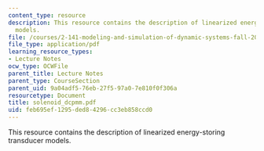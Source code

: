 ```yaml
---
content_type: resource
description: This resource contains the description of linearized energy-storing transducer
  models.
file: /courses/2-141-modeling-and-simulation-of-dynamic-systems-fall-2006/feb695ef1295ded84296cc3eb858ccd0_solenoid_dcpmm.pdf
file_type: application/pdf
learning_resource_types:
- Lecture Notes
ocw_type: OCWFile
parent_title: Lecture Notes
parent_type: CourseSection
parent_uid: 9a04adf5-76eb-27f5-97a0-7e810f0f306a
resourcetype: Document
title: solenoid_dcpmm.pdf
uid: feb695ef-1295-ded8-4296-cc3eb858ccd0
---
```

This resource contains the description of linearized energy-storing transducer models.

